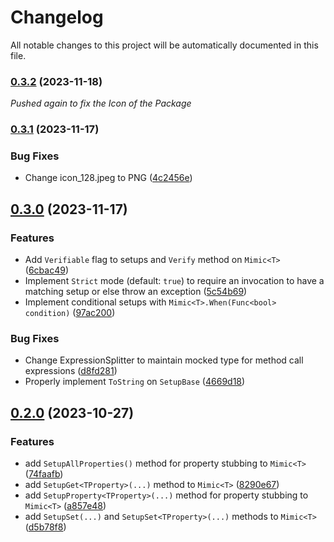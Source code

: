 # Changelog

All notable changes to this project will be automatically documented in this file.


### [0.3.2](https://github.com/DrBarnabus/Mimic/compare/v0.3.1...v0.3.2) (2023-11-18)

_Pushed again to fix the Icon of the Package_

### [0.3.1](https://github.com/DrBarnabus/Mimic/compare/v0.3.0...v0.3.1) (2023-11-17)


### Bug Fixes

* Change icon_128.jpeg to PNG ([4c2456e](https://github.com/DrBarnabus/Mimic/commit/4c2456eb930192747e8007fe94af1bd11aaa443a))

## [0.3.0](https://github.com/DrBarnabus/Mimic/compare/v0.2.0...v0.3.0) (2023-11-17)


### Features

* Add `Verifiable` flag to setups and `Verify` method on `Mimic<T>` ([6cbac49](https://github.com/DrBarnabus/Mimic/commit/6cbac49753a43bb6934eebbc0971d3e78e9e7561))
* Implement `Strict` mode (default: `true`) to require an invocation to have a matching setup or else throw an exception ([5c54b69](https://github.com/DrBarnabus/Mimic/commit/5c54b69b4a156684e44ed5a641b8b1fc76b3c3e5))
* Implement conditional setups with `Mimic<T>.When(Func<bool> condition)` ([97ac200](https://github.com/DrBarnabus/Mimic/commit/97ac20014b7851ff397b009f885b0a944ad70b82))


### Bug Fixes

* Change ExpressionSplitter to maintain mocked type for method call expressions ([d8fd281](https://github.com/DrBarnabus/Mimic/commit/d8fd28142aeee1e913bec0446987090903d35655))
* Properly implement `ToString` on `SetupBase` ([4669d18](https://github.com/DrBarnabus/Mimic/commit/4669d188638ae6a7eae6490176efa03a375c180a))

## [0.2.0](https://github.com/DrBarnabus/Mimic/compare/v0.1.0...v0.2.0) (2023-10-27)


### Features

* add `SetupAllProperties()` method for property stubbing to `Mimic<T>` ([74faafb](https://github.com/DrBarnabus/Mimic/commit/74faafb49c5039a83b9b5524ee4b2a892a3e16eb))
* add `SetupGet<TProperty>(...)` method to `Mimic<T>` ([8290e67](https://github.com/DrBarnabus/Mimic/commit/8290e67998ca795f125655f93029b064a0f3aebc))
* add `SetupProperty<TProperty>(...)` method for property stubbing to `Mimic<T>` ([a857e48](https://github.com/DrBarnabus/Mimic/commit/a857e48c748c7033a1cafe034ce832ab432e708d))
* add `SetupSet(...)` and `SetupSet<TProperty>(...)` methods to `Mimic<T>` ([d5b78f8](https://github.com/DrBarnabus/Mimic/commit/d5b78f8aa7ab3749b547f2dfe3efd850b204b7aa))
